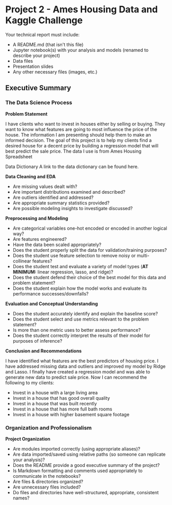 # Project 2 - Ames Housing Data and Kaggle Challenge

Your technical report must include:

- A README.md (that isn't this file)
- Jupyter notebook(s) with your analysis and models (renamed to describe your project)
- Data files
- Presentation slides
- Any other necessary files (images, etc.)

## Executive Summary

### The Data Science Process

**Problem Statement**

I have clients who want to invest in houses either by selling or buying.  They want to know what features are going to most influence the price of the house.  The information I am presenting should help them to make an informed decision.
The goal of this project is to help my clients find a desired house for a decent price by building a regression model that will best predict the sale price.  The data I use is from Ames Housing Spreadsheet

Data Dictionary
A link to the data dictionary can be found here.


**Data Cleaning and EDA**
- Are missing values dealt with?
- Are important distributions examined and described?
- Are outliers identified and addressed?
- Are appropriate summary statistics provided?
- Are possible modeling insights to investigate discussed?

**Preprocessing and Modeling**
- Are categorical variables one-hot encoded or encoded in another logical way?
- Are features engineered?
- Have the data been scaled appropriately?
- Does the student properly split the data for validation/training purposes?
- Does the student use feature selection to remove noisy or multi-collinear features?
- Does the student test and evaluate a variety of model types (**AT MINIMUM:** linear regression, lasso, and ridge)?
- Does the student defend their choice of the best model for this data and problem statement?
- Does the student explain how the model works and evaluate its performance successes/downfalls?

**Evaluation and Conceptual Understanding**
- Does the student accurately identify and explain the baseline score?
- Does the student select and use metrics relevant to the problem statement?
- Is more than one metric uses to better assess performance?
- Does the student correctly interpret the results of their model for purposes of inference?

**Conclusion and Recommendations**

I have identified what features are the best predictors of housing price.  I have addressed missing data and outliers and improved my model by Ridge and Lasso.  I finally have created a regression model and was able to generate new data to predict sale price.  Now I can recommend the following to my clients:

- Invest in a house with a large living area  
- Invest in a house that has good overall quality
- Invest in a house that was built recently
- Invest in a house that has more full bath rooms
- Invest in a house with higher basement square footage 


### Organization and Professionalism

**Project Organization**
- Are modules imported correctly (using appropriate aliases)?
- Are data imported/saved using relative paths (so someone can replicate your analysis)?
- Does the README provide a good executive summary of the project?
- Is Markdown formatting and comments used appropriately to communicate in the notebooks?
- Are files & directories organized?
- Are unnecessary files included?
- Do files and directories have well-structured, appropriate, consistent names?

